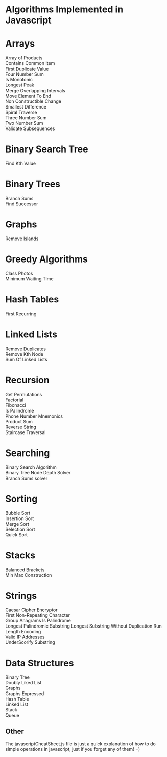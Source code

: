 # Algorithms Implemented in Javascript

  

# Arrays
Array of Products  
Contains Common Item  
First Duplicate Value  
Four Number Sum  
Is Monotonic  
Longest Peak  
Merge Overlapping Intervals  
Move Element To End  
Non Constructible Change  
Smallest Difference  
Spiral Traverse  
Three Number Sum  
Two Number Sum  
Validate Subsequences  

# Binary Search Tree  
Find Kth Value  

# Binary Trees  
Branch Sums  
Find Successor  

# Graphs  
Remove Islands  

# Greedy Algorithms  
Class Photos  
Minimum Waiting Time  

# Hash Tables  
First Recurring  

# Linked Lists  
Remove Duplicates  
Remove Kth Node  
Sum Of Linked Lists  

# Recursion  
Get Permutations  
Factorial  
Fibonacci  
Is Palindrome  
Phone Number Mnemonics  
Product Sum  
Reverse String  
Staircase Traversal  

# Searching
Binary Search Algorithm   
Binary Tree Node Depth Solver  
Branch Sums solver  

# Sorting  
Bubble Sort  
Insertion Sort  
Merge Sort  
Selection Sort  
Quick Sort  

# Stacks
Balanced Brackets  
Min Max Construction  

# Strings
Caesar Cipher Encryptor  
First Non-Repeating Character  
Group Anagrams
Is Palindrome  
Longest Palindromic Substring
Longest Substring Without Duplication
Run Length Encoding  
Valid IP Addresses  
UnderScorify Substring  

# Data Structures   
Binary Tree  
Doubly Liked List  
Graphs  
Graphs Expressed  
Hash Table  
Linked List  
Stack  
Queue  

## Other

The javascriptCheatSheet.js file is just a quick explanation of how to do simple operations in javascript, just if you forget any of them! =)  

